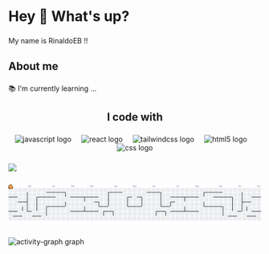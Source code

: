 <h1 align="left">Hey 👋 What's up?</h1>

###

<p align="left">My name is RinaldoEB !!</p>

###

<h2 align="left">About me</h2>

###

<p align="left">📚 I'm currently learning ...</p>

###

<h2 align="center">I code with</h2>

###

<div align="center">
  <img src="https://cdn.jsdelivr.net/gh/devicons/devicon/icons/javascript/javascript-original.svg" height="40" alt="javascript logo"  />
  <img width="12" />
  <img src="https://cdn.jsdelivr.net/gh/devicons/devicon/icons/react/react-original.svg" height="40" alt="react logo"  />
  <img width="12" />
  <img src="https://cdn.jsdelivr.net/gh/devicons/devicon/icons/tailwindcss/tailwindcss-original-wordmark.svg" height="40" alt="tailwindcss logo"  />
  <img width="12" />
  <img src="https://cdn.jsdelivr.net/gh/devicons/devicon/icons/html5/html5-original.svg" height="40" alt="html5 logo"  />
  <img width="12" />
  <img src="https://cdn.jsdelivr.net/gh/devicons/devicon/icons/css3/css3-original.svg" height="40" alt="css logo"  />
</div>

###

<div>
  <img style="100%" src="https://capsule-render.vercel.app/api?type=waving&height=100&section=header&reversal=false&fontSize=70&fontColor=FFFFFF&fontAlign=50&fontAlignY=50&stroke=-&descSize=20&descAlign=50&descAlignY=50&theme=cobalt"  />
</div>

###

<picture>
  <source media="(prefers-color-scheme: dark)" srcset="https://raw.githubusercontent.com/RinaldoEB/RinaldoEB/output/pacman-contribution-graph-dark.svg">
  <source media="(prefers-color-scheme: light)" srcset="https://raw.githubusercontent.com/RinaldoEB/RinaldoEB/output/pacman-contribution-graph.svg">
  <img alt="pacman contribution graph" src="https://raw.githubusercontent.com/RinaldoEB/RinaldoEB/output/pacman-contribution-graph.svg">
</picture>

###

<div align="left">
  <img src="https://github-readme-activity-graph.vercel.app/graph?username=RinaldoEB&radius=16&theme=react&area=true&order=5" height="300" alt="activity-graph graph"  />
</div>

###